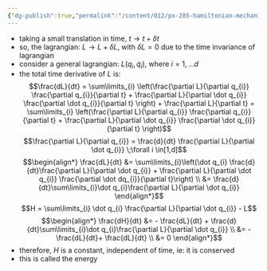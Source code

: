 ```yaml
---
{"dg-publish":true,"permalink":"/content/012/px-285-hamiltonian-mechanics-and-fluid-dynamics/e-conservation-laws-and-symmetries/px-285-e3-translation-in-time/","noteIcon":"1","created":"2024-11-25T10:50:32.000+00:00","updated":"2024-12-09T14:45:15.202+00:00"}
---
```


- taking a small translation in time, $t \to t + \delta t$
- so, the lagrangian: $L \to L + \delta L$, with $\delta L = 0$ due to the time invariance of lagrangian
- consider a general lagrangian: $L(q_{i},\dot q_{i})$, where $i = 1,\dots d$
- the total time derivative of $L$ is: 
$$\frac{dL}{dt} = \sum\limits_{i} \left(\frac{\partial L}{\partial q_{i}} \frac{\partial q_{i}}{\partial t} + \frac{\partial L}{\partial \dot q_{i}} \frac{\partial \dot q_{i}}{\partial t} \right) + \frac{\partial L}{\partial t} = \sum\limits_{i} \left(\frac{\partial L}{\partial q_{i}} \frac{\partial q_{i}}{\partial t} + \frac{\partial L}{\partial \dot q_{i}} \frac{\partial \dot q_{i}}{\partial t} \right)$$
$$\frac{\partial L}{\partial q_{i}} = \frac{d}{dt} \frac{\partial L}{\partial \dot q_{i}} \;\forall i \in[1,d]$$
$$\begin{align*}
	\frac{dL}{dt} &= \sum\limits_{i}\left(\dot q_{i} \frac{d}{dt}\frac{\partial L}{\partial \dot q_{i}} + \frac{\partial L}{\partial \dot q_{i}} \frac{\partial \dot dq_{i}}{\partial t}\right) \\
	&= \frac{d}{dt}\sum\limits_{i}\dot q_{i}\frac{\partial L}{\partial \dot q_{i}}
\end{align*}$$
$$H = \sum\limits_{i} \dot q_{i} \frac{\partial L}{\partial \dot q_{i}} - L$$
$$\begin{align*}
	\frac{dH}{dt} &= - \frac{dL}{dt} + \frac{d}{dt}\sum\limits_{i}\dot q_{i}\frac{\partial L}{\partial \dot q_{i}} \\
	&= - \frac{dL}{dt}+ \frac{dL}{dt} \\
	&= 0
\end{align*}$$
- therefore, $H$ is a constant, independent of time, ie: it is conserved
- this is called the energy